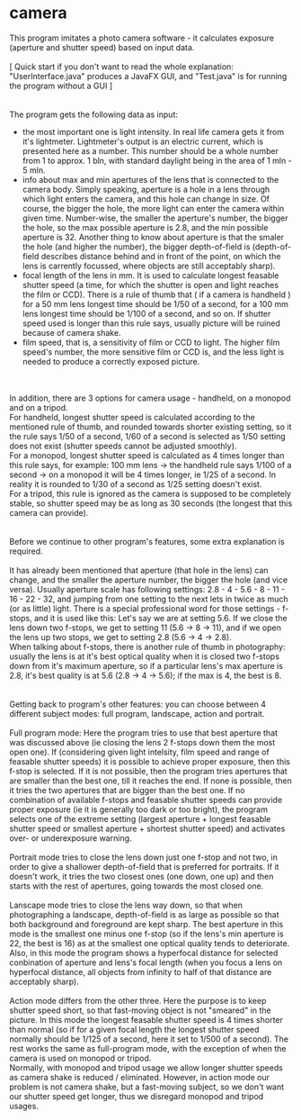 # camera
This program imitates a photo camera software - it calculates exposure (aperture and shutter speed) based on input data. <br>
<br>
[ Quick start if you don't want to read the whole explanation: "UserInterface.java" produces a JavaFX GUI, and "Test.java" is for running the program without a GUI ]<br>
<br>
<br>
The program gets the following data as input:
- the most important one is light intensity. In real life camera gets it from it's lightmeter. Lightmeter's output is an electric current, which is presented here as a number. This number should be a whole number from 1 to approx. 1 bln, with standard daylight being in the area of 1 mln - 5 mln.
- info about max and min apertures of the lens that is connected to the camera body. Simply speaking, aperture is a hole in a lens through which light enters the camera, and this hole can change in size. Of course, the bigger the hole, the more light can enter the camera within given time. Number-wise, the smaller the aperture's number, the bigger the hole, so the max possible aperture is 2.8, and the min possible aperture is 32. Another thing to know about aperture is that the smaler the hole (and higher the number), the bigger depth-of-field is (depth-of-field describes distance behind and in front of the point, on which the lens is carrently focussed, where objects are still acceptably sharp).
- focal length of the lens in mm. It is used to calculate longest feasable shutter speed (a time, for which the shutter is open and light reaches the film or CCD). There is a rule of thumb that ( if a camera is handheld ) for a 50 mm lens longest time should be 1/50 of a second, for a 100 mm lens longest time should be 1/100 of a second, and so on. If shutter speed used is longer than this rule says, usually picture will be ruined because of camera shake. 
- film speed, that is, a sensitivity of film or CCD to light. The higher film speed's number, the more sensitive film or CCD is, and the less light is needed to produce a correctly exposed picture. <br><br>

<br>
In addition, there are 3 options for camera usage - handheld, on a monopod and on a tripod. <br>For handheld, longest shutter speed is calculated according to the mentioned rule of thumb, and rounded towards shorter existing setting, so it the rule says 1/50 of a second, 1/60 of a second is selected as 1/50 setting does not exist (shutter speeds cannot be adjusted smoothly). <br>For a monopod, longest shutter speed is calculated as 4 times longer than this rule says, for example:  100 mm lens -> the handheld rule says 1/100 of a second -> on a monopod it will be 4 times longer, ie 1/25 of a second. In reality it is rounded to 1/30 of a second as 1/25 setting doesn't exist.<br>For a tripod, this rule is ignored as the camera is supposed to be completely stable, so shutter speed may be as long as 30 seconds (the longest that this camera can provide). <br><br>
<br>
Before we continue to other program's features, some extra explanation is required.<br><br>
It has already been mentioned that aperture (that hole in the lens) can change, and the smaller the aperture number, the bigger the hole (and vice versa). Usually aperture scale has following settings: 2.8 - 4 - 5.6 - 8 - 11 - 16 - 22 - 32, and jumping from one setting to the next lets in twice as much (or as little) light. There is a special professional word for those settings - f-stops, and it is used like this: Let's say we are at setting 5.6. If we close the lens down two f-stops, we get to setting 11 (5.6 -> 8 -> 11), and if we open the lens up two stops, we get to setting 2.8 (5.6 -> 4 -> 2.8). <br>
When talking about f-stops, there is another rule of thumb in photography: usually the lens is at it's best optical quality when it is closed two f-stops down from it's maximum aperture, so if a particular lens's max aperture is 2.8, it's best quality is at 5.6 (2.8 -> 4 -> 5.6); if the max is 4, the best is 8. <br><br>
<br>
Getting back to program's other features: you can choose between 4 different subject modes: full program, landscape, action and portrait. <br>
<br>
Full program mode: Here the program tries to use that best aperture that was discussed above (ie closing the lens 2 f-stops down them the most open one). If (considering given light intelsity, film speed and range of feasable shutter speeds) it is possible to achieve proper exposure, then this f-stop is selected. If it is not possible, then the program tries apertures that are smaller than the best one, till it reaches the end. If none is possible, then it tries the two apertures that are bigger than the best one. If no combination of available f-stops and feasable shutter speeds can provide proper exposure (ie it is generally too dark or too bright), the program selects one of the extreme setting (largest aperture + longest feasable shutter speed or smallest aperture + shortest shutter speed) and activates over- or underexposure warning.<br>
<br>
Portrait mode tries to close the lens down just one f-stop and not two, in order to give a shallower depth-of-field that is preferred for portraits. If it doesn't work, it tries the two closest ones (one down, one up) and then starts with the rest of apertures, going towards the most closed one.<br>
<br>
Lanscape mode tries to close the lens way down, so that when photographing a landscape, depth-of-field is as large as possible so that both background and foreground are kept sharp. The best aperture in this mode is the smallest one minus one f-stop (so if the lens's min aperture is 22, the best is 16) as at the smallest one optical quality tends to deteriorate. Also, in this mode the program shows a hyperfocal distance for selected conbination of aperture and lens's focal length (when you focus a lens on hyperfocal distance, all objects from infinity to half of that distance are acceptably sharp).<br>
<br>
Action mode differs from the other three. Here the purpose is to keep shutter speed short, so that fast-moving object is not "smeared" in the picture. In this mode the longest feasable shutter speed is 4 times shorter than normal (so if for a given focal length the longest shutter speed normally should be 1/125 of a second, here it set to 1/500 of a second). The rest works the same as full-program mode, with the exception of when the camera is used on monopod or tripod.<br>
Normally, with monopod and tripod usage we allow longer shutter speeds as camera shake is reduced / eliminated. However, in action mode our problem is not camera shake, but a fast-moving subject, so we don't want our shutter speed get longer, thus we disregard monopod and tripod usages.
